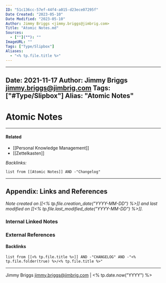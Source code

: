 ```yaml
---
ID: "51c136cc-57ef-44f4-a015-d23ece07295f"
Date Created: "2023-05-10"
Date Modified: "2023-05-10"
Author: Jimmy Briggs <jimmy.briggs@jimbrig.com>
Title: "Atomic Notes.md"
Sources: 
  - [""](""): ""
ImageURL: ""
Tags: ["Type/Slipbox"]
Aliases:
  - "<% tp.file.title %>"
---
```


---
Date: 2021-11-17
Author: Jimmy Briggs <jimmy.briggs@jimbrig.com>
Tags: ["#Type/Slipbox"]
Alias: "Atomic Notes"
---

# Atomic Notes

***

#### Related

- [[Personal Knowledge Management]]
- [[Zettelkasten]]

*Backlinks:*

```dataview
list from [[Atomic Notes]] AND -"Changelog"
```

***

## Appendix: Links and References

*Note created on [[<% tp.file.creation_date("YYYY-MM-DD") %>]] and last modified on [[<% tp.file.last_modified_date("YYYY-MM-DD") %>]].*

### Internal Linked Notes

### External References

#### Backlinks

```dataview
list from [[<% tp.file.title %>]] AND -"CHANGELOG" AND -"<% tp.file.folder(true) %>/<% tp.file.title %>"
```


***

Jimmy Briggs <jimmy.briggs@jimbrig.com> | <% tp.date.now("YYYY") %>